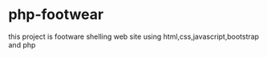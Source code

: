 # php-footwear
this project is footware shelling web site using html,css,javascript,bootstrap and php
